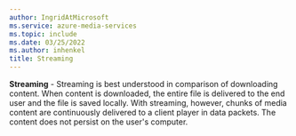 ```yaml
---
author: IngridAtMicrosoft
ms.service: azure-media-services
ms.topic: include
ms.date: 03/25/2022
ms.author: inhenkel
title: Streaming
---
```


**Streaming** - Streaming is best understood in comparison of downloading content.  When content is downloaded, the entire file is delivered to the end user and the file is saved locally.  With streaming, however, chunks of media content are continuously delivered to a client player in data packets.  The content does not persist on the user's computer.
